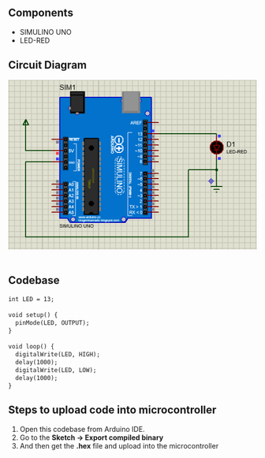 ## Components
- SIMULINO UNO
- LED-RED

## Circuit Diagram
![Circuit Diagram](Circuit.PNG)
</br></br>

## Codebase

```
int LED = 13;

void setup() {
  pinMode(LED, OUTPUT);
}

void loop() {
  digitalWrite(LED, HIGH);  
  delay(1000);           
  digitalWrite(LED, LOW);  
  delay(1000);                     
}
```

## Steps to upload code into microcontroller
1. Open this codebase from Arduino IDE.</br>
2. Go to the <b>Sketch -> Export compiled binary</b>
3. And then get the <b>.hex</b> file and upload into the microcontroller

